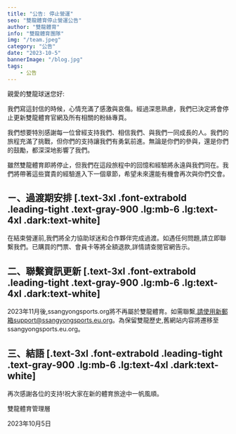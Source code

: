 ```yaml
---
title: "公告: 停止營運"
seo: "雙龍體育停止營運公告"
author: "雙龍體育"
info: "雙龍體育團隊"
img: "/team.jpeg"
category: "公告"
date: "2023-10-5"
bannerImage: "/blog.jpg"
tags:
    - 公告
---
```

親愛的雙龍球迷您好:

我們寫這封信的時候，心情充滿了感激與哀傷。經過深思熟慮，我們已決定將會停止更新雙龍體育官網及所有相關的粉絲專頁。

我們想要特別感謝每一位曾經支持我們、相信我們、與我們一同成長的人。我們的旅程充滿了挑戰，但你們的支持讓我們有勇氣前進。無論是你們的參與，還是你們的鼓勵，都深深地影響了我們。

雖然雙龍體育即將停止，但我們在這段旅程中的回憶和經驗將永遠與我們同在。我們將帶著這些寶貴的經驗進入下一個章節，希望未來還能有機會再次與你們交會。


## ㄧ、過渡期安排 [.text-3xl .font-extrabold .leading-tight .text-gray-900 .lg:mb-6 .lg:text-4xl .dark:text-white]

在結束營運前,我們將全力協助球迷和合作夥伴完成過渡。如遇任何問題,請立即聯繫我們。已購買的門票、會員卡等將全額退款,詳情請查閱官網告示。

## 二、聯繫資訊更新 [.text-3xl .font-extrabold .leading-tight .text-gray-900 .lg:mb-6 .lg:text-4xl .dark:text-white]

2023年11月後,ssangyongsports.org將不再屬於雙龍體育。如需聯繫,請使用新郵箱support@ssangyongsports.eu.org。為保留雙龍歷史,舊網站内容將遷移至ssangyongsports.eu.org。

## 三、結語 [.text-3xl .font-extrabold .leading-tight .text-gray-900 .lg:mb-6 .lg:text-4xl .dark:text-white]

再次感謝各位的支持!祝大家在新的體育旅途中一帆風順。

雙龍體育管理層

2023年10月5日
